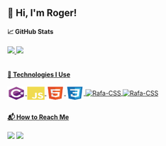 ## 👋 Hi, I'm Roger!  
<div> 
   <h4>📈 GitHub Stats </h4>
  <a href="https://github.com/RogerMoraez">
  <img height="180em" src="https://github-readme-stats.vercel.app/api?username=RogerMoraez&show_icons=true&theme=radical"/>
  <img height="180em" src="https://github-readme-stats.vercel.app/api/top-langs/?username=RogerMoraez&layout=compact&langs_count=7&theme=radical"/>
</div> 
    
<div style="display: inline_block"><br>
  <h4>🚀 Technologies I Use</h4>
  <img align="center" alt="Rafa-Csharp" height="30" width="40" src="https://raw.githubusercontent.com/devicons/devicon/master/icons/csharp/csharp-original.svg">
  <img align="center" alt="Rafa-Js" height="30" width="40" src="https://raw.githubusercontent.com/devicons/devicon/master/icons/javascript/javascript-plain.svg">
  <img align="center" alt="Rafa-HTML" height="30" width="40" src="https://raw.githubusercontent.com/devicons/devicon/master/icons/html5/html5-original.svg">
  <img align="center" alt="Rafa-CSS" height="30" width="40" src="https://raw.githubusercontent.com/devicons/devicon/master/icons/css3/css3-original.svg">
  <img align="center" alt="Rafa-CSS" height="30" width="40" src="https://cdn.jsdelivr.net/gh/devicons/devicon@latest/icons/visualstudio/visualstudio-original.svg" />
  <img align="center" alt="Rafa-CSS" height="30" width="40" src="https://cdn.jsdelivr.net/gh/devicons/devicon@latest/icons/rider/rider-original.svg" />
</div>

##

<div>
  <h4> 📬 How to Reach Me </h4>
  <a href="https://www.linkedin.com/in/roger-reis-68623926b/" target="_blank"><img src="https://img.shields.io/badge/-LinkedIn-%230077B5?style=for-the-badge&logo=linkedin&logoColor=white" target="_blank"></a> 
  <a href = "mailto:moraesroger125@gmail.com"><img src= https://img.shields.io/badge/Gmail-D14836?style=for-the-badge&logo=gmail&logoColor=white </a>
</div>
